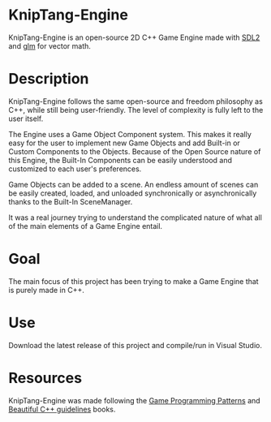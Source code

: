 # KnipTang-Engine

KnipTang-Engine is an open-source 2D C++ Game Engine made with [SDL2](https://www.libsdl.org/) and [glm](https://github.com/g-truc/glm) for vector math.

# Description

KnipTang-Engine follows the same open-source and freedom philosophy as C++, while still being user-friendly. The level of complexity is fully left to the user itself.

The Engine uses a Game Object Component system. This makes it really easy for the user to implement new Game Objects and add Built-in or Custom Components to the Objects. Because of the Open Source nature of this Engine, the Built-In Components can be easily understood and customized to each user's preferences.

Game Objects can be added to a scene. An endless amount of scenes can be easily created, loaded, and unloaded synchronically or asynchronically thanks to the Built-In SceneManager.

It was a real journey trying to understand the complicated nature of what all of the main elements of a Game Engine entail. 

# Goal

The main focus of this project has been trying to make a Game Engine that is purely made in C++.

# Use

Download the latest release of this project and compile/run in Visual Studio.

# Resources

KnipTang-Engine was made following the [Game Programming Patterns](https://gameprogrammingpatterns.com/) and [Beautiful C++ guidelines](https://www.informit.com/store/beautiful-c-plus-plus-30-core-guidelines-for-writing-9780137647842) books.
